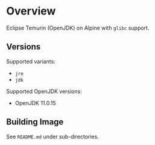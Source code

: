 # Overview

Eclipse Temurin (OpenJDK) on Alpine with `glibc` support.

## Versions

Supported variants:

- `jre`
- `jdk`

Supported OpenJDK versions:

- OpenJDK 11.0.15

## Building Image

See `README.md` under sub-directories.
